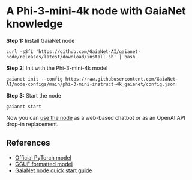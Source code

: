 # A Phi-3-mini-4k node with GaiaNet knowledge

**Step 1:** Install GaiaNet node

```
curl -sSfL 'https://github.com/GaiaNet-AI/gaianet-node/releases/latest/download/install.sh' | bash
```

**Step 2:** Init with the Phi-3-mini-4k model

```
gaianet init --config https://raw.githubusercontent.com/GaiaNet-AI/node-configs/main/phi-3-mini-instruct-4k_gaianet/config.json
```

**Step 3:** Start the node

```
gaianet start
```

Now you can [use the node](https://docs.gaianet.ai/user-guide/mynode) as a web-based chatbot or as an OpenAI API drop-in replacement.

## References

* [Official PyTorch model](https://huggingface.co/microsoft/Phi-3-mini-4k-instruct)
* [GGUF formatted model](https://huggingface.co/gaianet/Phi-3-mini-4k-instruct-GGUF)
* [GaiaNet node quick start guide](https://docs.gaianet.ai/node-guide/quick-start)
